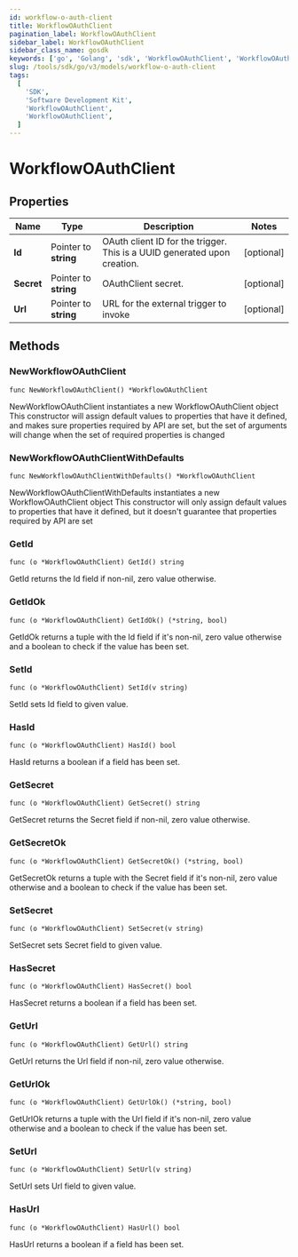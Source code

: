 ```yaml
---
id: workflow-o-auth-client
title: WorkflowOAuthClient
pagination_label: WorkflowOAuthClient
sidebar_label: WorkflowOAuthClient
sidebar_class_name: gosdk
keywords: ['go', 'Golang', 'sdk', 'WorkflowOAuthClient', 'WorkflowOAuthClient']
slug: /tools/sdk/go/v3/models/workflow-o-auth-client
tags:
  [
    'SDK',
    'Software Development Kit',
    'WorkflowOAuthClient',
    'WorkflowOAuthClient',
  ]
---
```


# WorkflowOAuthClient

## Properties

| Name | Type | Description | Notes |
| --- | --- | --- | --- |
| **Id** | Pointer to **string** | OAuth client ID for the trigger. This is a UUID generated upon creation. | [optional] |
| **Secret** | Pointer to **string** | OAuthClient secret. | [optional] |
| **Url** | Pointer to **string** | URL for the external trigger to invoke | [optional] |

## Methods

### NewWorkflowOAuthClient

`func NewWorkflowOAuthClient() *WorkflowOAuthClient`

NewWorkflowOAuthClient instantiates a new WorkflowOAuthClient object This constructor will assign default values to properties that have it defined, and makes sure properties required by API are set, but the set of arguments will change when the set of required properties is changed

### NewWorkflowOAuthClientWithDefaults

`func NewWorkflowOAuthClientWithDefaults() *WorkflowOAuthClient`

NewWorkflowOAuthClientWithDefaults instantiates a new WorkflowOAuthClient object This constructor will only assign default values to properties that have it defined, but it doesn't guarantee that properties required by API are set

### GetId

`func (o *WorkflowOAuthClient) GetId() string`

GetId returns the Id field if non-nil, zero value otherwise.

### GetIdOk

`func (o *WorkflowOAuthClient) GetIdOk() (*string, bool)`

GetIdOk returns a tuple with the Id field if it's non-nil, zero value otherwise and a boolean to check if the value has been set.

### SetId

`func (o *WorkflowOAuthClient) SetId(v string)`

SetId sets Id field to given value.

### HasId

`func (o *WorkflowOAuthClient) HasId() bool`

HasId returns a boolean if a field has been set.

### GetSecret

`func (o *WorkflowOAuthClient) GetSecret() string`

GetSecret returns the Secret field if non-nil, zero value otherwise.

### GetSecretOk

`func (o *WorkflowOAuthClient) GetSecretOk() (*string, bool)`

GetSecretOk returns a tuple with the Secret field if it's non-nil, zero value otherwise and a boolean to check if the value has been set.

### SetSecret

`func (o *WorkflowOAuthClient) SetSecret(v string)`

SetSecret sets Secret field to given value.

### HasSecret

`func (o *WorkflowOAuthClient) HasSecret() bool`

HasSecret returns a boolean if a field has been set.

### GetUrl

`func (o *WorkflowOAuthClient) GetUrl() string`

GetUrl returns the Url field if non-nil, zero value otherwise.

### GetUrlOk

`func (o *WorkflowOAuthClient) GetUrlOk() (*string, bool)`

GetUrlOk returns a tuple with the Url field if it's non-nil, zero value otherwise and a boolean to check if the value has been set.

### SetUrl

`func (o *WorkflowOAuthClient) SetUrl(v string)`

SetUrl sets Url field to given value.

### HasUrl

`func (o *WorkflowOAuthClient) HasUrl() bool`

HasUrl returns a boolean if a field has been set.
